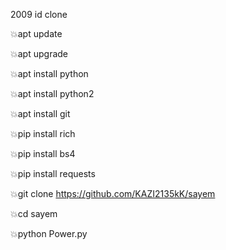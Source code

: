2009 id clone

💥apt update

💥apt upgrade

💥apt install python

💥apt install python2 

💥apt install git

💥pip install rich

💥pip install bs4

💥pip install requests

💥git clone https://github.com/KAZI2135kK/sayem

💥cd sayem

💥python Power.py
